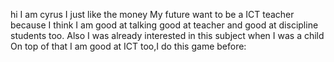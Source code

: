 hi I am cyrus I just like the money
My future want to be a ICT teacher because I think I am   good at talking good at teacher and good at discipline students too.
Also I was already interested in this subject when I was a child
On top of that I am good at ICT too,I do this game before:
